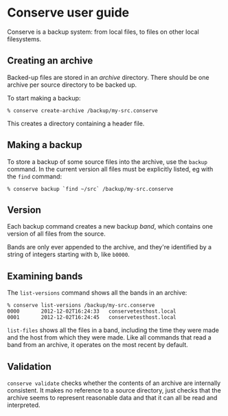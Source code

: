 Conserve user guide
===============

Conserve is a backup system: from local files, to files on other local filesystems.


Creating an archive
-------------------

Backed-up files are stored in an *archive* directory.  There should be one
archive per source directory to be backed up.

To start making a backup:

    % conserve create-archive /backup/my-src.conserve

This creates a directory containing a header file.


Making a backup
---------------

To store a backup of some source files into the archive, use the
`backup` command.  In the current version all files must be explicitly
listed, eg with the `find` command:

    % conserve backup `find ~/src` /backup/my-src.conserve


Version
-----

Each backup command creates a new backup *band*, which contains one
version of all files from the source.

Bands are only ever appended to the archive, and they're identified by
a string of integers starting with b, like `b0000`.


Examining bands
---------------

The `list-versions` command shows all the bands in an archive:

    % conserve list-versions /backup/my-src.conserve
    0000       2012-12-02T16:24:33   conservetesthost.local
    0001       2012-12-02T16:24:45   conservetesthost.local

`list-files` shows all the files in a band, including the
time they were made and the host from which they were made.
Like all commands that read a band from an archive, it operates
on the most recent by default.

Validation
----------

`conserve validate` checks whether the contents of an archive are internally
consistent.  It makes no reference to a source directory, just checks that
the archive seems to represent reasonable data and that it can all be
read and interpreted.
